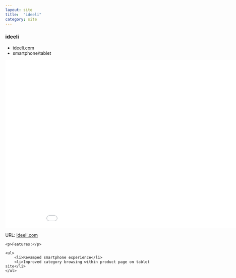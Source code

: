 ```yaml
---
layout: site
title:  "ideeli"
category: site
---
```


### ideeli

<ul class="c-card__stats">
    <li><a href="http://www.ideeli.com">ideeli.com</a></li>
    <li>smartphone/tablet</li>
</ul>

<!--div class="c-media c-media__image c--wide">
    <img src="{{ site.baseurl }}img/sites/ideeli.jpg" />
</div-->

<div class="t-inner">
    <div class="c-media">
        <iframe class="c-media__embed" src="//fast.wistia.net/embed/iframe/jvmdfpvwzk" allowtransparency="true" frameborder="0" scrolling="no" class="wistia_embed" name="wistia_embed" width="950" height="534" allowfullscreen="allowfullscreen" mozallowfullscreen="mozallowfullscreen" webkitallowfullscreen="webkitallowfullscreen" oallowfullscreen="oallowfullscreen" msallowfullscreen="msallowfullscreen" id="player1"></iframe>
    </div>
</div>

<div class="c-card__description">
    <p>URL: <a href="http://www.ideeli.com">ideeli.com</a></p>

    <p>Features:</p>

    <ul>
        <li>Revamped smartphone experience</li>
        <li>Improved category browsing within product page on tablet site</li>
    </ul>
</div>
